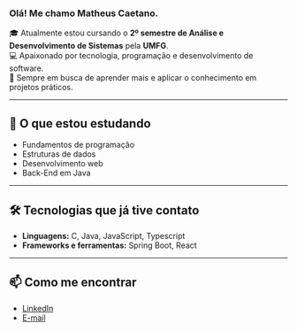 ### Olá! Me chamo Matheus Caetano.

🎓 Atualmente estou cursando o **2º semestre de Análise e Desenvolvimento de Sistemas** pela **UMFG**.  
💻 Apaixonado por tecnologia, programação e desenvolvimento de software.  
🚀 Sempre em busca de aprender mais e aplicar o conhecimento em projetos práticos.

---

## 🌱 O que estou estudando
- Fundamentos de programação  
- Estruturas de dados    
- Desenvolvimento web
- Back-End em Java

---

## 🛠️ Tecnologias que já tive contato
- **Linguagens:** C, Java, JavaScript, Typescript  
- **Frameworks e ferramentas:** Spring Boot, React

---

## 📫 Como me encontrar
- [LinkedIn](https://www.linkedin.com/in/matheus-caetano-marques-34bb18269)  
- [E-mail](matheus.marques5215@gmail.com) 
 
 
